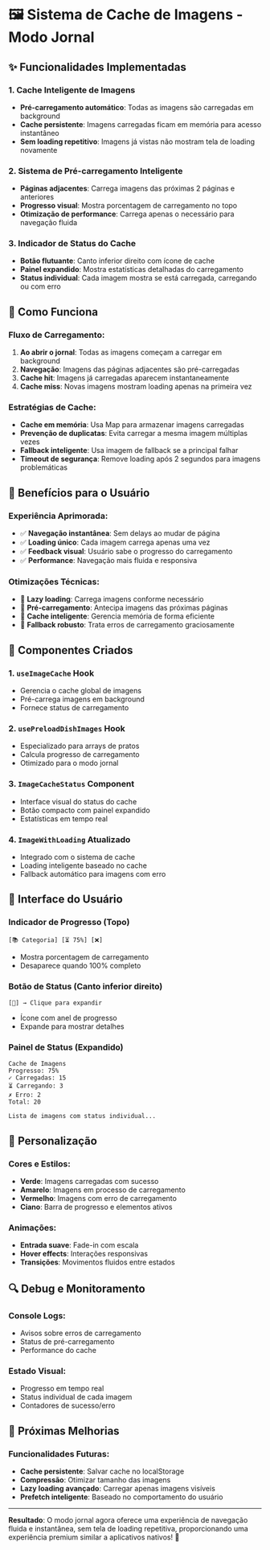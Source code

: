 # 🖼️ Sistema de Cache de Imagens - Modo Jornal

## ✨ **Funcionalidades Implementadas**

### **1. Cache Inteligente de Imagens**
- **Pré-carregamento automático**: Todas as imagens são carregadas em background
- **Cache persistente**: Imagens carregadas ficam em memória para acesso instantâneo
- **Sem loading repetitivo**: Imagens já vistas não mostram tela de loading novamente

### **2. Sistema de Pré-carregamento Inteligente**
- **Páginas adjacentes**: Carrega imagens das próximas 2 páginas e anteriores
- **Progresso visual**: Mostra porcentagem de carregamento no topo
- **Otimização de performance**: Carrega apenas o necessário para navegação fluida

### **3. Indicador de Status do Cache**
- **Botão flutuante**: Canto inferior direito com ícone de cache
- **Painel expandido**: Mostra estatísticas detalhadas do carregamento
- **Status individual**: Cada imagem mostra se está carregada, carregando ou com erro

## 🚀 **Como Funciona**

### **Fluxo de Carregamento:**
1. **Ao abrir o jornal**: Todas as imagens começam a carregar em background
2. **Navegação**: Imagens das páginas adjacentes são pré-carregadas
3. **Cache hit**: Imagens já carregadas aparecem instantaneamente
4. **Cache miss**: Novas imagens mostram loading apenas na primeira vez

### **Estratégias de Cache:**
- **Cache em memória**: Usa Map para armazenar imagens carregadas
- **Prevenção de duplicatas**: Evita carregar a mesma imagem múltiplas vezes
- **Fallback inteligente**: Usa imagem de fallback se a principal falhar
- **Timeout de segurança**: Remove loading após 2 segundos para imagens problemáticas

## 🎯 **Benefícios para o Usuário**

### **Experiência Aprimorada:**
- ✅ **Navegação instantânea**: Sem delays ao mudar de página
- ✅ **Loading único**: Cada imagem carrega apenas uma vez
- ✅ **Feedback visual**: Usuário sabe o progresso do carregamento
- ✅ **Performance**: Navegação mais fluida e responsiva

### **Otimizações Técnicas:**
- 🚀 **Lazy loading**: Carrega imagens conforme necessário
- 🚀 **Pré-carregamento**: Antecipa imagens das próximas páginas
- 🚀 **Cache inteligente**: Gerencia memória de forma eficiente
- 🚀 **Fallback robusto**: Trata erros de carregamento graciosamente

## 🔧 **Componentes Criados**

### **1. `useImageCache` Hook**
- Gerencia o cache global de imagens
- Pré-carrega imagens em background
- Fornece status de carregamento

### **2. `usePreloadDishImages` Hook**
- Especializado para arrays de pratos
- Calcula progresso de carregamento
- Otimizado para o modo jornal

### **3. `ImageCacheStatus` Component**
- Interface visual do status do cache
- Botão compacto com painel expandido
- Estatísticas em tempo real

### **4. `ImageWithLoading` Atualizado**
- Integrado com o sistema de cache
- Loading inteligente baseado no cache
- Fallback automático para imagens com erro

## 📱 **Interface do Usuário**

### **Indicador de Progresso (Topo)**
```
[📚 Categoria] [⏳ 75%] [❌]
```
- Mostra porcentagem de carregamento
- Desaparece quando 100% completo

### **Botão de Status (Canto inferior direito)**
```
[🔄] → Clique para expandir
```
- Ícone com anel de progresso
- Expande para mostrar detalhes

### **Painel de Status (Expandido)**
```
Cache de Imagens
Progresso: 75%
✓ Carregadas: 15
⏳ Carregando: 3
✗ Erro: 2
Total: 20

Lista de imagens com status individual...
```

## 🎨 **Personalização**

### **Cores e Estilos:**
- **Verde**: Imagens carregadas com sucesso
- **Amarelo**: Imagens em processo de carregamento
- **Vermelho**: Imagens com erro de carregamento
- **Ciano**: Barra de progresso e elementos ativos

### **Animações:**
- **Entrada suave**: Fade-in com escala
- **Hover effects**: Interações responsivas
- **Transições**: Movimentos fluidos entre estados

## 🔍 **Debug e Monitoramento**

### **Console Logs:**
- Avisos sobre erros de carregamento
- Status de pré-carregamento
- Performance do cache

### **Estado Visual:**
- Progresso em tempo real
- Status individual de cada imagem
- Contadores de sucesso/erro

## 🚀 **Próximas Melhorias**

### **Funcionalidades Futuras:**
- **Cache persistente**: Salvar cache no localStorage
- **Compressão**: Otimizar tamanho das imagens
- **Lazy loading avançado**: Carregar apenas imagens visíveis
- **Prefetch inteligente**: Baseado no comportamento do usuário

---

**Resultado**: O modo jornal agora oferece uma experiência de navegação fluida e instantânea, sem tela de loading repetitiva, proporcionando uma experiência premium similar a aplicativos nativos! 🎉

